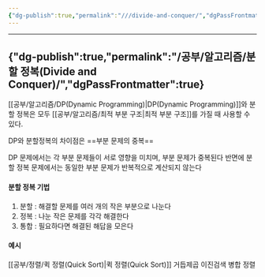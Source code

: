 ```yaml
---
{"dg-publish":true,"permalink":"///divide-and-conquer/","dgPassFrontmatter":true}
---
```



---
{"dg-publish":true,"permalink":"/공부/알고리즘/분할 정복(Divide and Conquer)/","dgPassFrontmatter":true}
---

[[공부/알고리즘/DP(Dynamic Programming)\|DP(Dynamic Programming)]]와 분할 정복은 모두 [[공부/알고리즘/최적 부분 구조\|최적 부분 구조]]를 가질 때 사용할 수 있다.

DP와 분할정복의 차이점은 ==부분 문제의 중복==

DP 문제에서는 각 부분 문제들이 서로 영향을 미치며, 부분 문제가 중복된다
반면에 분할 정복 문제에서는 동일한 부분 문제가 반복적으로 계산되지 않는다

#### 분할 정복 기법
1. 분할 : 해결할 문제를 여러 개의 작은 부분으로 나눈다
2. 정복 : 나눈 작은 문제를 각각 해결한다
3. 통합 : 필요하다면 해결된 해답을 모은다

#### 예시
[[공부/정렬/퀵 정렬(Quick Sort)\|퀵 정렬(Quick Sort)]]
거듭제곱
이진검색
병합 정렬